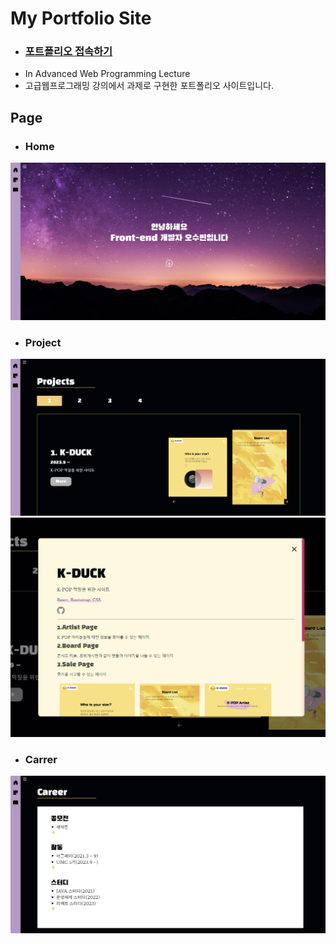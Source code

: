 # My Portfolio Site
- ### [포트폴리오 접속하기](https://odukong.github.io/MyPortfolio/)
- In Advanced Web Programming Lecture
- 고급웹프로그래밍 강의에서 과제로 구현한 포트폴리오 사이트입니다.


## Page
- ### Home
![img](./public/READMEImg1.png)
- ### Project
![img](./public/READMEImg2.png)
![img](./public/READMEImg3.png)
- ### Carrer
![img](./public/READMEImg4.png)

